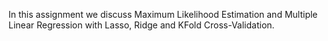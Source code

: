 In this assignment we discuss Maximum Likelihood Estimation and Multiple Linear Regression with Lasso, Ridge and KFold Cross-Validation.
